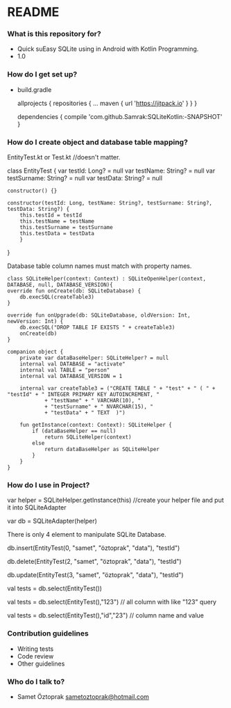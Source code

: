 # README #

### What is this repository for? ###

* Quick suEasy SQLite using in Android with Kotlin Programming.
* 1.0

### How do I get set up? ###

* build.gradle

	allprojects {
		repositories {
			...
			maven { url 'https://jitpack.io' }
		}
	}

	dependencies {
		compile 'com.github.Samrak:SQLiteKotlin:-SNAPSHOT'
	}
  
### How do I create object and database table mapping? ###
 
EntityTest.kt or Test.kt //doesn't matter.

class EntityTest {
    var testId: Long? = null
    var testName: String? = null
    var testSurname: String? = null
    var testData: String? = null

    constructor() {}

    constructor(testId: Long, testName: String?, testSurname: String?, testData: String?) {
        this.testId = testId
        this.testName = testName
        this.testSurname = testSurname
        this.testData = testData
    	}
}

Database table column names must match with property names.

	class SQLiteHelper(context: Context) : SQLiteOpenHelper(context, DATABASE, null, DATABASE_VERSION){
    override fun onCreate(db: SQLiteDatabase) {
        db.execSQL(createTable3)
    }

    override fun onUpgrade(db: SQLiteDatabase, oldVersion: Int, newVersion: Int) {
        db.execSQL("DROP TABLE IF EXISTS " + createTable3)
        onCreate(db)
    }

    companion object {
        private var dataBaseHelper: SQLiteHelper? = null
        internal val DATABASE = "activate"
        internal val TABLE = "person"
        internal val DATABASE_VERSION = 1

        internal var createTable3 = ("CREATE TABLE " + "test" + " ( " + "testId" + " INTEGER PRIMARY KEY AUTOINCREMENT, "
                + "testName" + " VARCHAR(10), "
                + "testSurname" + " NVARCHAR(15), "
                + "testData" + " TEXT  )")

        fun getInstance(context: Context): SQLiteHelper {
            if (dataBaseHelper == null)
                return SQLiteHelper(context)
            else
                return dataBaseHelper as SQLiteHelper
        	}
    	}
	}
    
### How do I use in Project? ###

var helper = SQLiteHelper.getInstance(this) //create your helper file and put it into SQLiteAdapter

var db = SQLiteAdapter(helper)

There is only 4 element to manipulate SQLite Database.

db.insert(EntityTest(0, "samet", "öztoprak", "data"), "testId")

db.delete(EntityTest(2, "samet", "öztoprak", "data"), "testId")

db.update(EntityTest(3, "samet", "öztoprak", "data"), "testId")

val tests = db.select(EntityTest())

val tests = db.select(EntityTest(),"123") // all column with like "123" query

val tests = db.select(EntityTest(),"id","23") // column name and value

### Contribution guidelines ###

* Writing tests
* Code review
* Other guidelines

### Who do I talk to? ###

* Samet Öztoprak sametoztoprak@hotmail.com
